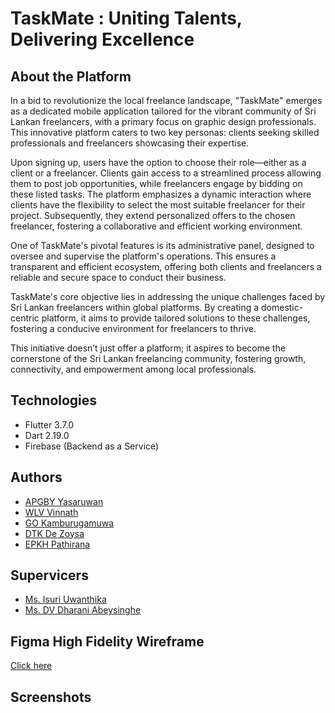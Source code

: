 # TaskMate : Uniting Talents, Delivering Excellence

## About the Platform

In a bid to revolutionize the local freelance landscape, "TaskMate" emerges as a dedicated mobile application tailored for the vibrant community of Sri Lankan freelancers, with a primary focus on graphic design professionals. This innovative platform caters to two key personas: clients seeking skilled professionals and freelancers showcasing their expertise.

Upon signing up, users have the option to choose their role—either as a client or a freelancer. Clients gain access to a streamlined process allowing them to post job opportunities, while freelancers engage by bidding on these listed tasks. The platform emphasizes a dynamic interaction where clients have the flexibility to select the most suitable freelancer for their project. Subsequently, they extend personalized offers to the chosen freelancer, fostering a collaborative and efficient working environment.

One of TaskMate's pivotal features is its administrative panel, designed to oversee and supervise the platform's operations. This ensures a transparent and efficient ecosystem, offering both clients and freelancers a reliable and secure space to conduct their business.

TaskMate's core objective lies in addressing the unique challenges faced by Sri Lankan freelancers within global platforms. By creating a domestic-centric platform, it aims to provide tailored solutions to these challenges, fostering a conducive environment for freelancers to thrive.

This initiative doesn’t just offer a platform; it aspires to become the cornerstone of the Sri Lankan freelancing community, fostering growth, connectivity, and empowerment among local professionals.

## Technologies

- Flutter 3.7.0
- Dart 2.19.0
- Firebase (Backend as a Service)

## Authors

- [APGBY Yasaruwan](https://www.linkedin.com/in/basuru-yasaruwan-805820235/ "sdg")
- [WLV Vinnath](www.linkedin.com/in/vinukavinnath)
- [GO Kamburugamuwa](https://www.linkedin.com/in/govindu-oshada/)
- [DTK De Zoysa](https://www.linkedin.com/in/thilina-de-zoysa-a6aa362a4/)
- [EPKH Pathirana](https://www.linkedin.com/in/kesarahansajith/)

## Supervicers

- [Ms. Isuri Uwanthika](https://foc.kdu.ac.lk/computer_science/ms-isuri-uwanthika/ "Lecturer Profile")
- [Ms. DV Dharani Abeysinghe](https://foc.kdu.ac.lk/computer_science/ms-dv-dharani-abeysinghe/ "Lecturer Profile")

## Figma High Fidelity Wireframe

[Click here](https://www.figma.com/file/hIewd85LHemb3zweeoxbQE/New-TaskMate-Ui-Designs?type=design&node-id=796%3A1209&mode=design&t=ilCDeu78UdLX6HXw-1)

## Screenshots 

